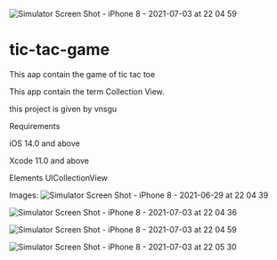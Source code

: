 ![Simulator Screen Shot - iPhone 8 - 2021-07-03 at 22 04 59](https://user-images.githubusercontent.com/75353075/124361256-c3c41e80-dc4b-11eb-9f4e-b5c56c5f4e5d.png)
# tic-tac-game
This aap contain the game of tic tac toe

This app contain the term Collection View.

this project is given by vnsgu


Requirements

iOS 14.0 and above

Xcode 11.0 and above


Elements
UICollectionView

Images:
![Simulator Screen Shot - iPhone 8 - 2021-06-29 at 22 04 39](https://user-images.githubusercontent.com/75353075/123850540-c8c95b00-d937-11eb-832f-06bf987ce2b3.png)


![Simulator Screen Shot - iPhone 8 - 2021-07-03 at 22 04 36](https://user-images.githubusercontent.com/75353075/124361277-e5250a80-dc4b-11eb-8b1e-3832c382c6d4.png)

![Simulator Screen Shot - iPhone 8 - 2021-07-03 at 22 04 59](https://user-images.githubusercontent.com/75353075/124361288-f66e1700-dc4b-11eb-8d90-ab5fb855e247.png)


![Simulator Screen Shot - iPhone 8 - 2021-07-03 at 22 05 30](https://user-images.githubusercontent.com/75353075/124361290-f9690780-dc4b-11eb-8295-d1e460cfc3c2.png)

